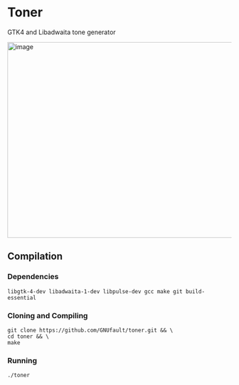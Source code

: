 # Toner
GTK4 and Libadwaita tone generator

<img width="602" height="440" alt="image" src="http://23.118.181.23/toner/pic1.png" />

## Compilation
### Dependencies
```
libgtk-4-dev libadwaita-1-dev libpulse-dev gcc make git build-essential
```
### Cloning and Compiling
```
git clone https://github.com/GNUfault/toner.git && \
cd toner && \
make
```
### Running
```
./toner
```
